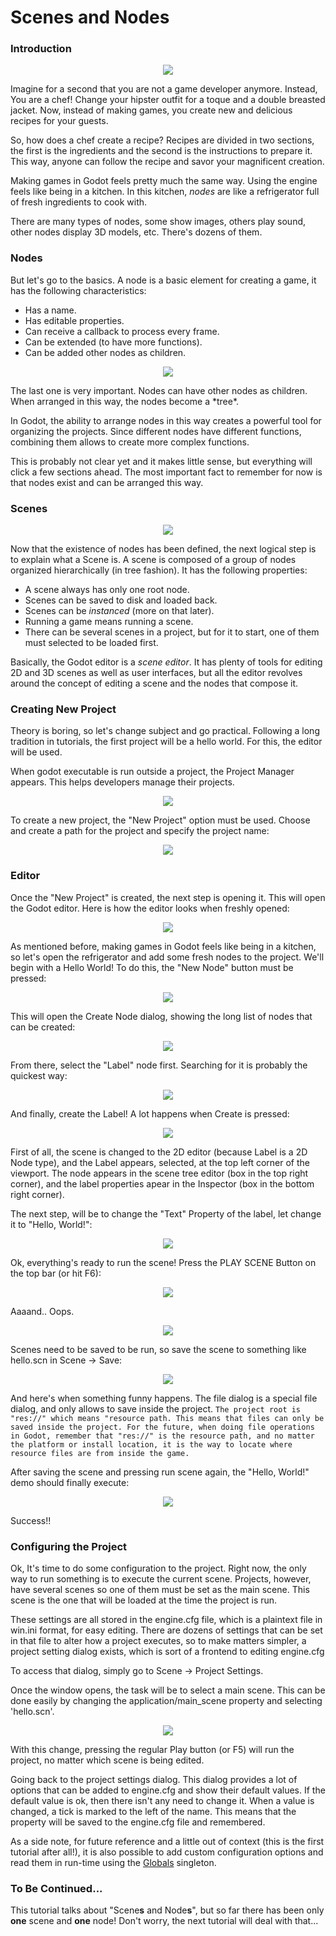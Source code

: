 # Scenes and Nodes

### Introduction

<p align="center"><img src="images/chef.png"></p>

Imagine for a second that you are not a game developer anymore. Instead, You are a chef! Change your hipster outfit for a toque and a double breasted jacket. Now, instead of making games, you create new and delicious recipes for your guests. 

So, how does a chef create a recipe? Recipes are divided in two sections, the first is the ingredients and the second is the instructions to prepare it. This way, anyone can follow the recipe and savor your magnificent creation.

Making games in Godot feels pretty much the same way. Using the engine feels like being in a kitchen. In this kitchen, *nodes* are like a refrigerator full of fresh ingredients to cook with.

There are many types of nodes, some show images, others play sound, other nodes display 3D models, etc. There's dozens of them.

### Nodes

But let's go to the basics. A node is a basic element for creating a game, it has the following characteristics:

*  Has a name.
*  Has editable properties.
*  Can receive a callback to process every frame.
*  Can be extended (to have more functions).
*  Can be added other nodes as children.


<p align="center"><img src="images/tree.png"></p>
The last one is very important. Nodes can have other nodes as children. When arranged in this way, the nodes become a *tree*. 

In Godot, the ability to arrange nodes in this way creates a powerful tool for organizing the projects. Since different nodes have different functions, combining them allows to create more complex functions.

This is probably not clear yet and it makes little sense, but everything will click a few sections ahead. The most important fact to remember for now is that nodes exist and can be arranged this way.

### Scenes

<p align="center"><img src="images/scene.png"></p>

Now that the existence of nodes has been defined, the next logical step is to explain what a Scene is.
A scene is composed of a group of nodes organized hierarchically (in tree fashion). It has the following properties:
*  A scene always has only one root node.
*  Scenes can be saved to disk and loaded back.
*  Scenes can be *instanced* (more on that later).
*  Running a game means running a scene. 
*  There can be several scenes in a project, but for it to start, one of them must selected to be loaded first.

Basically, the Godot editor is a *scene editor*. It has plenty of tools for editing 2D and 3D scenes as well as user interfaces, but all the editor revolves around the concept of editing a scene and the nodes that compose it.

### Creating New Project

Theory is boring, so let's change subject and go practical. Following a long tradition in tutorials, the first project will be a hello world. For this, the editor will be used.

When godot executable is run outside a project, the Project Manager appears. This helps developers manage their projects.

<p align="center"><img src="images/newproject.png"></p>

To create a new project, the "New Project" option must be used. Choose and create a path for the project and specify the project name:

<p align="center"><img src="images/newproj.png"></p>

### Editor

Once the "New Project" is created, the next step is opening it. This will open the Godot editor. Here is how the editor looks when freshly opened:

<p align="center"><img src="images/editor.png"></p>


As mentioned before, making games in Godot feels like being in a kitchen, so let's open the refrigerator and add some fresh nodes to the project. We'll begin with a Hello World! To do this, the "New Node" button must be pressed:

<p align="center"><img src="images/newnode.png"></p>


This will open the Create Node dialog, showing the long list of nodes that can be created:

<p align="center"><img src="images/createnode.png"></p>

From there, select the "Label" node first. Searching for it is probably the quickest way:

<p align="center"><img src="images/nodesearch.png"></p>
 
And finally, create the Label! A lot happens when Create is pressed:

<p align="center"><img src="images/addedlabel.png"></p>

First of all, the scene is changed to the 2D editor (because Label is a 2D Node type), and the Label appears, selected, at the top left corner of the viewport.
The node appears in the scene tree editor (box in the top right corner), and the label properties apear in the Inspector (box in the bottom right corner).

The next step, will be to change the "Text" Property of the label, let change it to "Hello, World!":

<p align="center"><img src="images/hw.png"></p>

Ok, everything's ready to run the scene! Press the PLAY SCENE Button on the top bar (or hit F6):

<p align="center"><img src="images/playscene.png"></p>

Aaaand.. Oops.

<p align="center"><img src="images/neversaved.png"></p>

Scenes need to be saved to be run, so save the scene to something like hello.scn in Scene -> Save:

<p align="center"><img src="images/savescene.png"></p>
 
And here's when something funny happens. The file dialog is a special file dialog, and only allows to save inside the project. `The project root is "res://" which means "resource path. This means that files can only be saved inside the project. For the future, when doing file operations in Godot, remember that "res://" is the resource path, and no matter the platform or install location, it is the way to locate where resource files are from inside the game.`

After saving the scene and pressing run scene again, the "Hello, World!" demo should finally execute:

<p align="center"><img src="images/helloworld.png"></p>

Success!!

### Configuring the Project

Ok, It's time to do some configuration to the project. Right now, the only way to run something is to execute the current scene. Projects, however, have several scenes so one of them must be set as the main scene. This scene is the one that will be loaded at the time the project is run. 

These settings are all stored in the engine.cfg file, which is a plaintext file in win.ini format, for easy editing. There are dozens of settings that can be set in that file to alter how a project executes, so to make matters simpler, a project setting dialog exists, which is sort of a frontend to editing engine.cfg

To access that dialog, simply go to Scene -> Project Settings.

Once the window opens, the task will be to select a main scene. This can be done easily by changing the application/main_scene property and selecting 'hello.scn'.

<p align="center"><img src="images/main_scene.png"></p>

With this change, pressing the regular Play button (or F5) will run the project, no matter which scene is being edited.

Going back to the project settings dialog. This dialog provides a lot of options that can be added to engine.cfg and show their default values. If the default value is ok, then there isn't any need to change it.
When a value is changed, a tick is marked to the left of the name. This means that the property will be saved to the engine.cfg file and remembered. 

As a side note, for future reference and a little out of context (this is the first tutorial after all!), it is also possible to add custom configuration options and read them in run-time using the [Globals](class_globals) singleton. 

### To Be Continued...

This tutorial talks about "Scene**s** and Node**s**", but so far there has been only **one** scene and **one** node! Don't worry, the next tutorial will deal with that...

